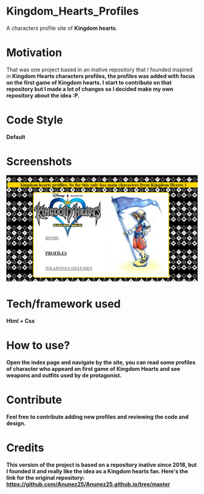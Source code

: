 # Kingdom_Hearts_Profiles
A characters profile site of <b>Kingdom hearts</b>.

# Motivation
That was one project based in an inative repository that I founded inspired in <b>Kingdom Hearts<b> characters profiles, the profiles was added with focus on the first game of Kingdom hearts.
I start to contribute on that repository but I made a lot of changes so I decided make my own repository about the idea :P.

# Code Style
Default

# Screenshots
![Home page](/screenshots/main.png)

# Tech/framework used
Html + Css

# How to use?
Open the index page and navigate by the site, you can read some profiles of character who appeard on first game of <b>Kingdom Hearts</b> and see weapons and outfits used by de protagonist.

# Contribute
Feel free to contribute adding new profiles and reviewing the code and design.

# Credits
This version of the project is based on a repository inative since 2018, but I founded it and really like the idea as a <b>Kingdom hearts</b> fan.
Here's the link for the original repository: https://github.com/Anunez25/Anunez25.github.io/tree/master
